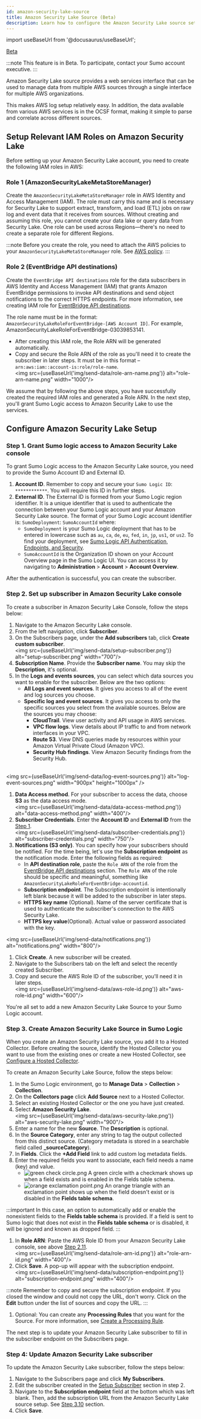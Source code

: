 ```yaml
---
id: amazon-security-lake-source
title: Amazon Security Lake Source (Beta)
description: Learn how to configure the Amazon Security Lake source setup using the Sumo logic environment.
---
```


import useBaseUrl from '@docusaurus/useBaseUrl';

<head>
  <meta name="robots" content="noindex" />
</head>

<p><a href="/docs/beta"><span className="beta">Beta</span></a></p>

:::note
This feature is in Beta. To participate, contact your Sumo account executive.
:::

Amazon Security Lake source provides a web services interface that can be used to manage data from multiple AWS sources through a single interface for multiple AWS organizations.

This makes AWS log setup relatively easy. In addition, the data available from various AWS services is in the OCSF format, making it simple to parse and correlate across different sources.

## Setup Relevant IAM Roles on Amazon Security Lake

Before setting up your Amazon Security Lake account, you need to create the following IAM roles in AWS:

### Role 1 (AmazonSecurityLakeMetaStoreManager)

Create the `AmazonSecurityLakeMetaStoreManager` role in AWS Identity and Access Management (IAM). The role must carry this name and is necessary for Security Lake to support extract, transform, and load (ETL) jobs on raw log and event data that it receives from sources. Without creating and assuming this role, you cannot create your data lake or query data from Security Lake. One role can be used across Regions—there's no need to create a separate role for different Regions.

:::note
Before you create the role, you need to attach the AWS policies to your `AmazonSecurityLakeMetaStoreManager` role. See [AWS policy](https://docs.aws.amazon.com/security-lake/latest/userguide/getting-started.html#prerequisites).
:::

### Role 2 (EventBridge API destinations)

Create the `EventBridge API destinations` role for the data subscribers in AWS Identity and Access Management (IAM) that grants Amazon EventBridge permissions to invoke API destinations and send object notifications to the correct HTTPS endpoints.
For more information, see creating IAM role for [EventBridge API destinations](https://docs.aws.amazon.com/security-lake/latest/userguide/subscriber-data-access.html#iam-role-subscriber).

The role name must be in the format: `AmazonSecurityLakeRoleForEventBridge-[AWS Account ID]`. For example, AmazonSecurityLakeRoleForEventBridge-03039853141.

* After creating this IAM role, the Role ARN will be generated automatically.
* Copy and secure the Role ARN of the role as you'll need it to create the subscriber in later steps. It must be in this format – `arn:aws:iam::account-is:role/role-name`. <br/><img src={useBaseUrl('img/send-data/role-arn-name.png')} alt="role-arn-name.png" width="1000"/>

We assume that by following the above steps, you have successfully created the required IAM roles and generated a Role ARN. In the next step, you'll grant Sumo Logic access to Amazon Security Lake to use the services.

## Configure Amazon Security Lake Setup

### Step 1. Grant Sumo logic access to Amazon Security Lake console

To grant Sumo Logic access to the Amazon Security Lake source, you need to provide the Sumo Account ID and External ID.
1. **Account ID**. Remember to copy and secure your `Sumo Logic ID`: `************`. You will require this ID in further steps.
2. **External ID**. The External ID is formed from your Sumo Logic region identifier. It is a unique identifier that is used to authenticate the connection between your Sumo Logic account and your Amazon Security Lake source. The format of your Sumo Logic account identifier is: `SumoDeployment`: `SumoAccountId` where:
   * `SumoDeployment` is your Sumo Logic deployment that has to be entered in lowercase such as `au`, `ca`, `de`, `eu`, `fed`, `in`, `jp`, `us1`, or `us2`. To find your deployment, see [Sumo Logic API Authentication, Endpoints, and Security](/docs/api/getting-started).
   * `SumoAccountId` is the Organization ID shown on your Account Overview page in the Sumo Logic UI. You can access it by navigating to **Administration** > **Account**  > **Account Overview**.

After the authentication is successful, you can create the subscriber.

### Step 2. Set up subscriber in Amazon Security Lake console

To create a subscriber in Amazon Security Lake Console, follow the steps below:
1. Navigate to the Amazon Security Lake console.
1. From the left navigation, click **Subscriber**.
1. On the Subscribers page, under the **Add subscribers** tab, click **Create custom subscriber**. <br/><img src={useBaseUrl('img/send-data/setup-subscriber.png')} alt="setup-subscriber.png" width="700"/>
1. **Subscription Name**. Provide the **Subscriber name**. You may skip the **Description**, it's optional.
1. In the **Logs and events sources**, you can select which data sources you want to enable for the subscriber. Below are the two options:
   * **All Logs and event sources**. It gives you access to all of the event and log sources you choose.
   * **Specific log and event sources**. It gives you access to only the specific sources you select from the available sources. Below are the sources you may choose:
      * **CloudTrail**. View user activity and API usage in AWS services.
      * **VPC flow logs**. View details about IP traffic to and from network interfaces in your VPC.
      * **Route 53**. View DNS queries made by resources within your Amazon Virtual Private Cloud (Amazon VPC).
      * **Security Hub findings**. View Amazon Security findings from the Security Hub.

  <br/><img src={useBaseUrl('img/send-data/log-event-sources.png')} alt="log-event-sources.png" width="900px" height="1000px" />
1. **Data Access method**. For your subscriber to access the data, choose **S3** as the data access mode.<br/><img src={useBaseUrl('img/send-data/data-access-method.png')} alt="data-access-method.png" width="400"/>
1. **Subscriber Credentials**. Enter the **Account ID** and **External ID** from the [Step 1](#step-1-grant-sumo-logic-access-to-amazon-security-lake-console). <br/><img src={useBaseUrl('img/send-data/subscriber-credentials.png')} alt="subscriber-credentials.png" width="750"/>
1. **Notifications (S3 only)**. You can specify how your subscribers should be notified. For the time being, let's use the **Subscription endpoint** as the notification mode. Enter the following fields as required:
   * In **API destination role**, paste the `Role ARN` of the role from the [EventBridge API destinations](#role-2-eventbridge-api-destinations) section. The `Role ARN` of the role should be specific and meaningful, something like `AmazonSecurityLakeRoleForEventBridge-accountid`.
   * **Subscription endpoint**. The Subscription endpoint is intentionally left blank because it will be added to the subscriber in later steps.
   * **HTTPS key name** (Optional). Name of the server certificate that is used to authenticate the subscriber's connection to the AWS Security Lake.
   * **HTTPS key value**(Optional). Actual value or password associated with the key.

  <img src={useBaseUrl('img/send-data/notifications.png')} alt="notifications.png" width="800"/>
1. Click **Create**. A new subscriber will be created.
1. Navigate to the Subscribers tab on the left and select the recently created Subscriber.
1. Copy and secure the AWS Role ID of the subscriber, you'll need it in later steps. <br/> <img src={useBaseUrl('img/send-data/aws-role-id.png')} alt="aws-role-id.png" width="600"/>

You're all set to add a new Amazon Security Lake Source to your Sumo Logic account.

### Step 3. Create Amazon Security Lake Source in Sumo Logic

When you create an Amazon Security Lake source, you add it to a Hosted Collector. Before creating the source, identify the Hosted Collector you want to use from the existing ones or create a new Hosted Collector, see [Configure a Hosted Collector](/docs/send-data/hosted-collectors/configure-hosted-collector).

To create an Amazon Security Lake Source, follow the steps below:
1. In the Sumo Logic environment, go to **Manage Data** > **Collection** > **Collection**.
1. On the **Collectors page** click **Add Source** next to a Hosted Collector.
1. Select an existing Hosted Collector or the one you have just created.
1. Select **Amazon Security Lake**. <br/><img src={useBaseUrl('img/send-data/aws-security-lake.png')} alt="aws-security-lake.png" width="900"/>
1. Enter a name for the new **Source**. The **Description** is optional.
1. In the **Source Category**, enter any string to tag the output collected from this distinct source. (Category metadata is stored in a searchable field called **_sourceCategory**).
7. In **Fields**. Click the **+Add Field** link to add custom log metadata fields.
8. Enter the required fields you want to associate, each field needs a name (key) and value.
   * ![green check circle.png](/img/reuse/green-check-circle.png) A green circle with a checkmark shows up when a field exists and is enabled in the Fields table schema.
   * ![orange exclamation point.png](/img/reuse/orange-exclamation-point.png) An orange triangle with an exclamation point shows up when the field doesn't exist or is disabled in the **Fields table schema**.

 :::important
 In this case, an option to automatically add or enable the nonexistent fields to the **Fields table schema** is provided. If a field is sent to Sumo logic that does not exist in the **Fields table schema** or is disabled, it will be ignored and known as dropped field.
 :::

1. In **Role ARN**: Paste the AWS Role ID from your Amazon Security Lake console, see above [Step 2.11](#step-2-set-up-subscriber-in-amazon-security-lake-console).<br/><img src={useBaseUrl('img/send-data/role-arn-id.png')} alt="role-arn-id.png" width="400"/>
1. Click **Save**. A pop-up will appear with the subscription endpoint. <br/> <img src={useBaseUrl('img/send-data/subscription-endpoint.png')} alt="subscription-endpoint.png" width="400"/>

  :::note
  Remember to copy and secure the subscription endpoint. If you closed the window and could not copy the URL, don't worry. Click on the **Edit** button under the list of sources and copy the URL.
  :::

1. Optional: You can create any **Processing Rules** that you want for the Source. For more information, see [Create a Processing Rule](/docs/send-data/collection/processing-rules/create-processing-rule.md).

The next step is to update your Amazon Security Lake subscriber to fill in the subscriber endpoint on the Subscribers page.

### Step 4: Update Amazon Security Lake subscriber

To update the Amazon Security Lake subscriber, follow the steps below:
1. Navigate to the Subscribers page and click **My Subscribers**.
2. Edit the subscriber created in the [Setup Subscriber](#step-2-set-up-subscriber-in-amazon-security-lake-console) section in step 2.
3. Navigate to the **Subscription endpoint** field at the bottom which was left blank. Then, add the subscription URL from the Amazon Security Lake source setup. See [Step 3.10](#step-3-create-amazon-security-lake-source-in-sumo-logic) section.
4. Click **Save**.
